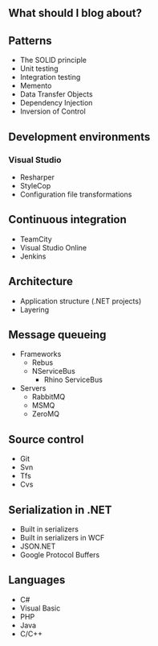 What should I blog about?
-------------------------

## Patterns

* The SOLID principle
* Unit testing
* Integration testing
* Memento
* Data Transfer Objects
* Dependency Injection
* Inversion of Control

## Development environments

### Visual Studio

* Resharper
* StyleCop
* Configuration file transformations

## Continuous integration

* TeamCity
* Visual Studio Online
* Jenkins

## Architecture

* Application structure (.NET projects)
* Layering

## Message queueing

* Frameworks
  * Rebus
  * NServiceBus
	* Rhino ServiceBus
* Servers
  * RabbitMQ
  * MSMQ
  * ZeroMQ

## Source control

* Git
* Svn
* Tfs
* Cvs

## Serialization in .NET

* Built in serializers
* Built in serializers in WCF
* JSON.NET
* Google Protocol Buffers

## Languages
* C#
* Visual Basic
* PHP
* Java
* C/C++
